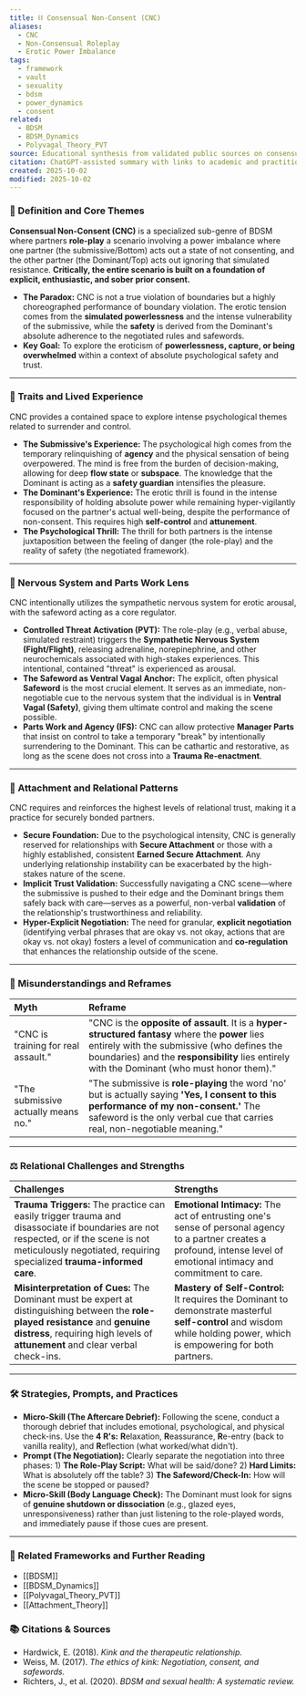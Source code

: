 ```yaml
---
title: ⛓️ Consensual Non-Consent (CNC)
aliases:
  - CNC
  - Non-Consensual Roleplay
  - Erotic Power Imbalance
tags:
  - framework
  - vault
  - sexuality
  - bdsm
  - power_dynamics
  - consent
related:
  - BDSM
  - BDSM_Dynamics
  - Polyvagal_Theory_PVT
source: Educational synthesis from validated public sources on consensual kink
citation: ChatGPT-assisted summary with links to academic and practitioner materials
created: 2025-10-02
modified: 2025-10-02
---
```

### 🧩 Definition and Core Themes

**Consensual Non-Consent (CNC)** is a specialized sub-genre of BDSM where partners **role-play** a scenario involving a power imbalance where one partner (the submissive/Bottom) acts out a state of not consenting, and the other partner (the Dominant/Top) acts out ignoring that simulated resistance. **Critically, the entire scenario is built on a foundation of explicit, enthusiastic, and sober prior consent.**

-   **The Paradox:** CNC is not a true violation of boundaries but a highly choreographed performance of boundary violation. The erotic tension comes from the **simulated powerlessness** and the intense vulnerability of the submissive, while the **safety** is derived from the Dominant's absolute adherence to the negotiated rules and safewords.
-   **Key Goal:** To explore the eroticism of **powerlessness, capture, or being overwhelmed** within a context of absolute psychological safety and trust.

---

### 🌿 Traits and Lived Experience

CNC provides a contained space to explore intense psychological themes related to surrender and control.

-   **The Submissive's Experience:** The psychological high comes from the temporary relinquishing of **agency** and the physical sensation of being overpowered. The mind is free from the burden of decision-making, allowing for deep **flow state** or **subspace**. The knowledge that the Dominant is acting as a **safety guardian** intensifies the pleasure.
-   **The Dominant's Experience:** The erotic thrill is found in the intense responsibility of holding absolute power while remaining hyper-vigilantly focused on the partner's actual well-being, despite the performance of non-consent. This requires high **self-control** and **attunement**.
-   **The Psychological Thrill:** The thrill for both partners is the intense juxtaposition between the feeling of danger (the role-play) and the reality of safety (the negotiated framework).

---

### 🧠 Nervous System and Parts Work Lens

CNC intentionally utilizes the sympathetic nervous system for erotic arousal, with the safeword acting as a core regulator.

-   **Controlled Threat Activation (PVT):** The role-play (e.g., verbal abuse, simulated restraint) triggers the **Sympathetic Nervous System (Fight/Flight)**, releasing adrenaline, norepinephrine, and other neurochemicals associated with high-stakes experiences. This intentional, contained "threat" is experienced as arousal.
-   **The Safeword as Ventral Vagal Anchor:** The explicit, often physical **Safeword** is the most crucial element. It serves as an immediate, non-negotiable cue to the nervous system that the individual is in **Ventral Vagal (Safety)**, giving them ultimate control and making the scene possible.
-   **Parts Work and Agency (IFS):** CNC can allow protective **Manager Parts** that insist on control to take a temporary "break" by intentionally surrendering to the Dominant. This can be cathartic and restorative, as long as the scene does not cross into a **Trauma Re-enactment**.

---

### 💞 Attachment and Relational Patterns

CNC requires and reinforces the highest levels of relational trust, making it a practice for securely bonded partners.

-   **Secure Foundation:** Due to the psychological intensity, CNC is generally reserved for relationships with **Secure Attachment** or those with a highly established, consistent **Earned Secure Attachment**. Any underlying relationship instability can be exacerbated by the high-stakes nature of the scene.
-   **Implicit Trust Validation:** Successfully navigating a CNC scene—where the submissive is pushed to their edge and the Dominant brings them safely back with care—serves as a powerful, non-verbal **validation** of the relationship's trustworthiness and reliability.
-   **Hyper-Explicit Negotiation:** The need for granular, **explicit negotiation** (identifying verbal phrases that are okay vs. not okay, actions that are okay vs. not okay) fosters a level of communication and **co-regulation** that enhances the relationship outside of the scene.

---

### 🔄 Misunderstandings and Reframes

| Myth | Reframe |
| :--- | :--- |
| "CNC is training for real assault." | "CNC is the **opposite of assault**. It is a **hyper-structured fantasy** where the **power** lies entirely with the submissive (who defines the boundaries) and the **responsibility** lies entirely with the Dominant (who must honor them)." |
| "The submissive actually means no." | "The submissive is **role-playing** the word 'no' but is actually saying **'Yes, I consent to this performance of my non-consent.'** The safeword is the only verbal cue that carries real, non-negotiable meaning." |

---

### ⚖️ Relational Challenges and Strengths

| Challenges | Strengths |
| :--- | :--- |
| **Trauma Triggers:** The practice can easily trigger trauma and disassociate if boundaries are not respected, or if the scene is not meticulously negotiated, requiring specialized **trauma-informed care**. | **Emotional Intimacy:** The act of entrusting one's sense of personal agency to a partner creates a profound, intense level of emotional intimacy and commitment to care. |
| **Misinterpretation of Cues:** The Dominant must be expert at distinguishing between the **role-played resistance** and **genuine distress**, requiring high levels of **attunement** and clear verbal check-ins. | **Mastery of Self-Control:** It requires the Dominant to demonstrate masterful **self-control** and wisdom while holding power, which is empowering for both partners. |

---

### 🛠️ Strategies, Prompts, and Practices

-   **Micro-Skill (The Aftercare Debrief):** Following the scene, conduct a thorough debrief that includes emotional, psychological, and physical check-ins. Use the **4 R's:** **R**elaxation, **R**eassurance, **R**e-entry (back to vanilla reality), and **R**eflection (what worked/what didn't).
-   **Prompt (The Negotiation):** Clearly separate the negotiation into three phases: 1) **The Role-Play Script:** What will be said/done? 2) **Hard Limits:** What is absolutely off the table? 3) **The Safeword/Check-In:** How will the scene be stopped or paused?
-   **Micro-Skill (Body Language Check):** The Dominant must look for signs of **genuine shutdown or dissociation** (e.g., glazed eyes, unresponsiveness) rather than just listening to the role-played words, and immediately pause if those cues are present.

---

### 🔗 Related Frameworks and Further Reading

-   [[BDSM]]
-   [[BDSM_Dynamics]]
-   [[Polyvagal_Theory_PVT]]
-   [[Attachment_Theory]]

### 📚 Citations & Sources

-   Hardwick, E. (2018). *Kink and the therapeutic relationship.*
-   Weiss, M. (2017). *The ethics of kink: Negotiation, consent, and safewords.*
-   Richters, J., et al. (2020). *BDSM and sexual health: A systematic review.*